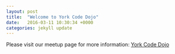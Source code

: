 ```yaml
---
layout: post
title:  "Welcome to York Code Dojo"
date:   2016-03-11 10:30:34 +0000
categories: jekyll update
---
```

Please visit our meetup page for more information: [York Code Dojo](http://www.meetup.com/York-Code-Dojo/)